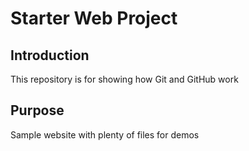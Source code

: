 # Starter Web Project


## Introduction

This repository is for showing how Git and GitHub work

## Purpose

Sample website with plenty of files for demos